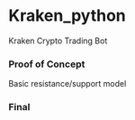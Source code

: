 # Kraken_python
Kraken Crypto Trading Bot


### Proof of Concept

Basic resistance/support model

### Final 
